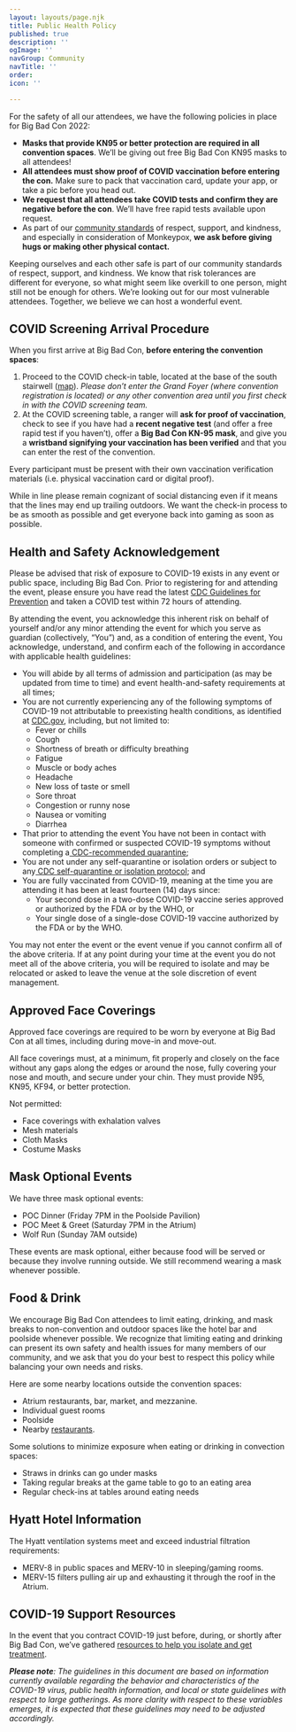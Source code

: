 ```yaml
---
layout: layouts/page.njk
title: Public Health Policy
published: true
description: ''
ogImage: ''
navGroup: Community
navTitle: ''
order: 
icon: ''

---
```

For the safety of all our attendees, we have the following policies in place for Big Bad Con 2022:

* **Masks that provide KN95 or better protection are required in all convention spaces**. We’ll be giving out free Big Bad Con KN95 masks to all attendees!
* **All attendees must show proof of COVID vaccination before entering the con.** Make sure to pack that vaccination card, update your app, or take a pic before you head out.
* **We request that all attendees take COVID tests and confirm they are negative before the con**. We’ll have free rapid tests available upon request.
* As part of our [community standards](https://www.bigbadcon.com/community-standards/) of respect, support, and kindness, and especially in consideration of Monkeypox, **we ask before giving hugs or making other physical contact.**

Keeping ourselves and each other safe is part of our community standards of respect, support, and kindness. We know that risk tolerances are different for everyone, so what might seem like overkill to one person, might still not be enough for others. We’re looking out for our most vulnerable attendees. Together, we believe we can host a wonderful event.

## COVID Screening Arrival Procedure

When you first arrive at Big Bad Con, **before entering the convention spaces**:

1. Proceed to the COVID check-in table, located at the base of the south stairwell ([map](https://www.bigbadcon.com/images/ground-floor.png)). _Please don’t enter the Grand Foyer (where convention registration is located) or any other convention area until you first check in with the COVID screening team._
2. At the COVID screening table, a ranger will **ask for proof of vaccination**, check to see if you have had a **recent negative test** (and offer a free rapid test if you haven’t), offer a **Big Bad Con KN-95 mask**, and give you a **wristband signifying your vaccination has been verified** and that you can enter the rest of the convention.

Every participant must be present with their own vaccination verification materials (i.e. physical vaccination card or digital proof).

While in line please remain cognizant of social distancing even if it means that the lines may end up trailing outdoors. We want the check-in process to be as smooth as possible and get everyone back into gaming as soon as possible.

## Health and Safety Acknowledgement

Please be advised that risk of exposure to COVID-19 exists in any event or public space, including Big Bad Con. Prior to registering for and attending the event, please ensure you have read the latest [CDC Guidelines for Prevention](https://www.cdc.gov/coronavirus/2019-ncov/prevent-getting-sick/prevention.html) and taken a COVID test within 72 hours of attending.

By attending the event, you acknowledge this inherent risk on behalf of yourself and/or any minor attending the event for which you serve as guardian (collectively, “You”) and, as a condition of entering the event, You acknowledge, understand, and confirm each of the following in accordance with applicable health guidelines:

* You will abide by all terms of admission and participation (as may be updated from time to time) and event health-and-safety requirements at all times;
* You are not currently experiencing any of the following symptoms of COVID-19 not attributable to preexisting health conditions, as identified at [CDC.gov](https://www.cdc.gov/coronavirus/2019-ncov/symptoms-testing/symptoms.html), including, but not limited to:
  * Fever or chills
  * Cough
  * Shortness of breath or difficulty breathing
  * Fatigue
  * Muscle or body aches
  * Headache
  * New loss of taste or smell
  * Sore throat
  * Congestion or runny nose
  * Nausea or vomiting
  * Diarrhea
* That prior to attending the event You have not been in contact with someone with confirmed or suspected COVID-19 symptoms without completing a[ CDC-recommended quarantine](https://www.cdc.gov/coronavirus/2019-ncov/your-health/quarantine-isolation.html);
* You are not under any self-quarantine or isolation orders or subject to any[ CDC self-quarantine or isolation protocol](https://www.cdc.gov/coronavirus/2019-ncov/your-health/quarantine-isolation.html); and
* You are fully vaccinated from COVID-19, meaning at the time you are attending it has been at least fourteen (14) days since:
  * Your second dose in a two-dose COVID-19 vaccine series approved or authorized by the FDA or by the WHO, or
  * Your single dose of a single-dose COVID-19 vaccine authorized by the FDA or by the WHO.

You may not enter the event or the event venue if you cannot confirm all of the above criteria. If at any point during your time at the event you do not meet all of the above criteria, you will be required to isolate and may be relocated or asked to leave the venue at the sole discretion of event management.

## Approved Face Coverings

Approved face coverings are required to be worn by everyone at Big Bad Con at all times, including during move-in and move-out.

All face coverings must, at a minimum, fit properly and closely on the face without any gaps along the edges or around the nose, fully covering your nose and mouth, and secure under your chin. They must provide N95, KN95, KF94, or better protection.

Not permitted:

* Face coverings with exhalation valves
* Mesh materials
* Cloth Masks
* Costume Masks

## Mask Optional Events

We have three mask optional events:

* POC Dinner (Friday 7PM in the Poolside Pavilion)
* POC Meet & Greet (Saturday 7PM in the Atrium)
* Wolf Run (Sunday 7AM outside)

These events are mask optional, either because food will be served or because they involve running outside. We still recommend wearing a mask whenever possible.

## Food & Drink

We encourage Big Bad Con attendees to limit eating, drinking, and mask breaks to non-convention and outdoor spaces like the hotel bar and poolside whenever possible. We recognize that limiting eating and drinking can present its own safety and health issues for many members of our community, and we ask that you do your best to respect this policy while balancing your own needs and risks.

Here are some nearby locations outside the convention spaces:

* Atrium restaurants, bar, market, and mezzanine.
* Individual guest rooms
* Poolside
* Nearby [restaurants](https://www.google.com/maps/search/Restaurants/@37.5938725,-122.3673148,17z/data=!3m1!4b1!4m8!2m7!3m6!1sRestaurants!2s1333+Old+Bayshore+Hwy,+Burlingame,+CA+94010!3s0x808f762dcf6aa79d:0xf96ead8bab4aee5b!4m2!1d-122.3651261!2d37.5938725).

Some solutions to minimize exposure when eating or drinking in convection spaces:

* Straws in drinks can go under masks
* Taking regular breaks at the game table to go to an eating area
* Regular check-ins at tables around eating needs

## Hyatt Hotel Information

The Hyatt ventilation systems meet and exceed industrial filtration requirements:

* MERV-8 in public spaces and MERV-10 in sleeping/gaming rooms.
* MERV-15 filters pulling air up and exhausting it through the roof in the Atrium.

## COVID-19 Support Resources

In the event that you contract COVID-19 just before, during, or shortly after Big Bad Con, we’ve gathered [resources to help you isolate and get treatment](/covid-19-support-resources/).

**_Please note_**_: The guidelines in this document are based on information currently available regarding the behavior and characteristics of the COVID-19 virus, public health information, and local or state guidelines with respect to large gatherings. As more clarity with respect to these variables emerges, it is expected that these guidelines may need to be adjusted accordingly._